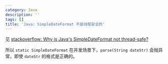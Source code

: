 ```yaml
---
category: Java
description: ''
tags: []
title: 'Java: SimpleDateFormat 不是线程安全的'
---
```


见 [stackoverflow: Why is Java's SimpleDateFormat not thread-safe?](http://stackoverflow.com/questions/6840803/simpledateformat-thread-safety)

所以 `static SimpleDateFormat` 在并发场景下，`parse(String dateStr)` 会抛异常，即使 `dateStr` 的格式是正确的。